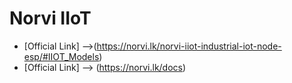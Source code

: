 # Norvi IIoT 

- [Official Link] -->(https://norvi.lk/norvi-iiot-industrial-iot-node-esp/#IIOT_Models) 
- [Official Link] --> (https://norvi.lk/docs)
